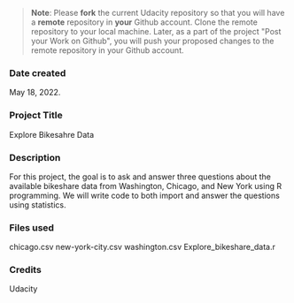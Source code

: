 >**Note**: Please **fork** the current Udacity repository so that you will have a **remote** repository in **your** Github account. Clone the remote repository to your local machine. Later, as a part of the project "Post your Work on Github", you will push your proposed changes to the remote repository in your Github account.


### Date created
May 18, 2022.

### Project Title
Explore Bikesahre Data

### Description
For this project, the goal is to ask and answer three questions about the available bikeshare data from Washington, Chicago, and New York using R programming. We will write code to both import and answer the questions using statistics.

### Files used
chicago.csv
new-york-city.csv
washington.csv
Explore_bikeshare_data.r

### Credits
Udacity
